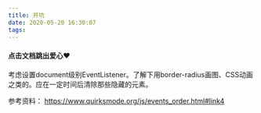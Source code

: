 ```yaml
---
title: 开坑
date: 2020-05-20 16:30:07
tags:
---
```


#### 点击文档跳出爱心❤

考虑设置document级别EventListener。了解下用border-radius画图、CSS动画之类的。应在一定时间后清除那些隐藏的元素。

参考资料：
https://www.quirksmode.org/js/events_order.html#link4